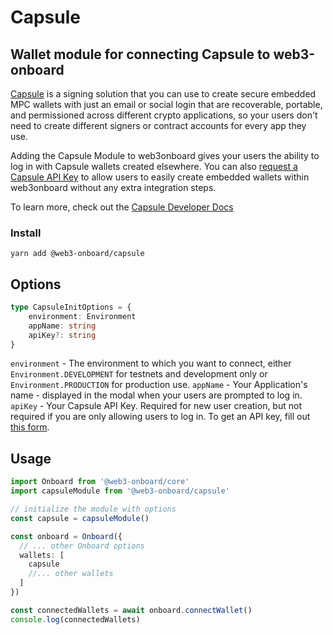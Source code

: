 # Capsule

## Wallet module for connecting Capsule to web3-onboard

[Capsule](https://usecapsule.com/) is a signing solution that you can use to create secure embedded MPC wallets with just an email or social login that are recoverable, portable, and permissioned across different crypto applications, so your users don't need to create different signers or contract accounts for every app they use.

Adding the Capsule Module to web3onboard gives your users the ability to log in with Capsule wallets created elsewhere. You can also [request a Capsule API Key](https://form.typeform.com/to/hLaJeYJW) to allow users to easily create embedded wallets within web3onboard without any extra integration steps.

To learn more, check out the [Capsule Developer Docs](https://docs.usecapsule.com/)

### Install

`yarn add @web3-onboard/capsule`

## Options

```typescript
type CapsuleInitOptions = {
    environment: Environment
    appName: string
    apiKey?: string
}
```

`environment` - The environment to which you want to connect, either `Environment.DEVELOPMENT` for testnets and development only or `Environment.PRODUCTION` for production use.
`appName` - Your Application's name - displayed in the modal when your users are prompted to log in.
`apiKey` - Your Capsule API Key. Required for new user creation, but not required if you are only allowing users to log in. To get an API key, fill out [this form](https://form.typeform.com/to/hLaJeYJW).

## Usage

```typescript
import Onboard from '@web3-onboard/core'
import capsuleModule from '@web3-onboard/capsule'

// initialize the module with options
const capsule = capsuleModule()

const onboard = Onboard({
  // ... other Onboard options
  wallets: [
    capsule
    //... other wallets
  ]
})

const connectedWallets = await onboard.connectWallet()
console.log(connectedWallets)
```
